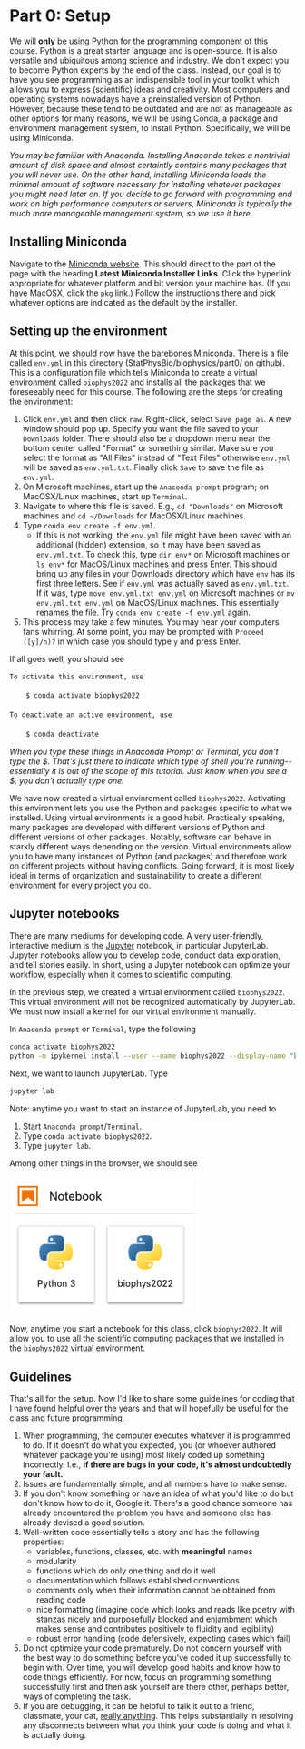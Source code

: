 # Part 0: Setup

We will **only** be using Python for the programming component of this course.
Python is a great starter language and is open-source.
It is also versatile and ubiquitous among science and industry.
We don't expect you to become Python experts by the end of the class.
Instead, our goal is to have you see programming as an indispensible tool in your toolkit which allows you to express (scientific) ideas and creativity.
Most computers and operating systems nowadays have a preinstalled version of Python.
However, because these tend to be outdated and are not as manageable as other options for many reasons, we will be using Conda, a package and environment management system, to install Python. Specifically, we will be using Miniconda. 

*You may be familiar with Anaconda.
Installing Anaconda takes a nontrivial amount of disk space and almost certaintly contains many packages that you will never use.
On the other hand, installing Miniconda loads the minimal amount of software necessary for installing whatever packages you might need later on.
If you decide to go forward with programming and work on high performance computers or servers, Miniconda is typically the much more manageable management system, so we use it here.*

## Installing Miniconda

Navigate to the [Miniconda website](https://docs.conda.io/en/latest/miniconda.html#latest-miniconda-installer-links).
This should direct to the part of the page with the heading **Latest Miniconda Installer Links**.
Click the hyperlink appropriate for whatever platform and bit version your machine has.
(If you have MacOSX, click the `pkg` link.)
Follow the instructions there and pick whatever options are indicated as the default by the installer.

## Setting up the environment
At this point, we should now have the barebones Miniconda.
There is a file called `env.yml` in this directory (StatPhysBio/biophysics/part0/ on github).
This is a configuration file which tells Miniconda to create a virtual environment called `biophys2022` and installs all the packages that we foreseeably need for this course.
The following are the steps for creating the environment:


1. Click `env.yml` and then click `raw`.
Right-click, select `Save page as`.
A new window should pop up.
Specify you want the file saved to your `Downloads` folder.
There should also be a dropdown menu near the bottom center called "Format" or something similar.
Make sure you select the format as "All Files" instead of "Text Files" otherwise `env.yml` will be saved as `env.yml.txt`.
Finally click `Save` to save the file as `env.yml`.
2. On Microsoft machines, start up the `Anaconda prompt` program; on MacOSX/Linux machines, start up `Terminal`.
3. Navigate to where this file is saved.
E.g., `cd "Downloads"` on Microsoft machines and `cd ~/Downloads` for MacOSX/Linux machines.
4. Type `conda env create -f env.yml`.
    - If this is not working, the `env.yml` file might have been saved with an additional (hidden) extension, so it may have been saved as `env.yml.txt`.
    To check this, type `dir env*` on Microsoft machines or `ls env*` for MacOS/Linux machines and press Enter.
    This should bring up any files in your Downloads directory which have `env` has its first three letters.
    See if `env.yml` was actually saved as `env.yml.txt`.
    If it was, type `move env.yml.txt env.yml` on Microsoft machines or `mv env.yml.txt env.yml` on MacOS/Linux machines.
    This essentially renames the file.
    Try `conda env create -f env.yml` again.
6. This process may take a few minutes.
You may hear your computers fans whirring.
At some point, you may be prompted with `Proceed ([y]/n)?` in which case you should type `y` and press Enter.

If all goes well, you should see

```bash
To activate this environment, use

    $ conda activate biophys2022

To deactivate an active environment, use
    
    $ conda deactivate
```

*When you type these things in Anaconda Prompt or Terminal, you don't type the $.
That's just there to indicate which type of shell you're running--essentially it is out of the scope of this tutorial.
Just know when you see a $, you don't actually type one.*

We have now created a virtual envinroment called `biophys2022`.
Activating this environment lets you use the Python and packages specific to what we installed.
Using virtual environments is a good habit.
Practically speaking, many packages are developed with different versions of Python and different versions of other packages.
Notably, software can behave in starkly different ways depending on the version.
Virtual environments allow you to have many instances of Python (and packages) and therefore work on different projects without having conflicts.
Going forward, it is most likely ideal in terms of organization and sustainability to create a different environment for every project you do.

## Jupyter notebooks
There are many mediums for developing code.
A very user-friendly, interactive medium is the [Jupyter](https://jupyter.org/) notebook, in particular JupyterLab.
Jupyter notebooks allow you to develop code, conduct data exploration, and tell stories easily.
In short, using a Jupyter notebook can optimize your workflow, especially when it comes to scientific computing.

In the previous step, we created a virtual environment called `biophys2022`.
This virtual environment will not be recognized automatically by JupyterLab.
We must now install a kernel for our virtual environment manually.

In `Anaconda prompt` or `Terminal`, type the following

```bash
conda activate biophys2022
python -m ipykernel install --user --name biophys2022 --display-name "biophys2022"
```

Next, we want to launch JupyterLab. Type

```bash
jupyter lab
```

Note: anytime you want to start an instance of JupyterLab, you need to

1. Start `Anaconda prompt`/`Terminal`.
2. Type ```conda activate biophys2022```.
3. Type `jupyter lab`.

Among other things in the browser, we should see

![](imgs/notebook_kernels.png)

Now, anytime you start a notebook for this class, click `biophys2022`.
It will allow you to use all the scientific computing packages that we installed in the `biophys2022`	virtual environment.

## Guidelines
That's all for the setup.
Now I'd like to share some guidelines for coding that I have found helpful over the years and that will hopefully be useful for the class and future programming.

1. When programming, the computer executes whatever it is programmed to do.
If it doesn't do what you expected, you (or whoever authored whatever package you're using) most likely coded up something incorrectly.
I.e., **if there are bugs in your code, it's almost undoubtedly your fault.**
2. Issues are fundamentally simple, and all numbers have to make sense.
3. If you don't know something or have an idea of what you'd like to do but don't know how to do it, Google it.
There's a good chance someone has already encountered the problem you have and someone else has already devised a good solution.
4. Well-written code essentially tells a story and has the following properties:
	* variables, functions, classes, etc. with **meaningful** names
	* modularity
	* functions which do only one thing and do it well
	* documentation which follows established conventions
	* comments only when their information cannot be obtained from reading code
	* nice formatting (imagine code which looks and reads like poetry with stanzas nicely and purposefully blocked and [enjambment](https://en.wikipedia.org/wiki/Enjambment) which makes sense and contributes positively to fluidity and legibility)
	* robust error handling (code defensively, expecting cases which fail)
5. Do not optimize your code prematurely.
Do not concern yourself with the best way to do something before you've coded it up successfully to begin with.
Over time, you will develop good habits and know how to code things efficiently.
For now, focus on programming something successfully first and then ask yourself are there other, perhaps better, ways of completing the task.
6. If you are debugging, it can be helpful to talk it out to a friend, classmate, your cat, [really anything](https://en.wikipedia.org/wiki/Rubber_duck_debugging).
This helps substantially in resolving any disconnects between what you think your code is doing and what it is actually doing.
